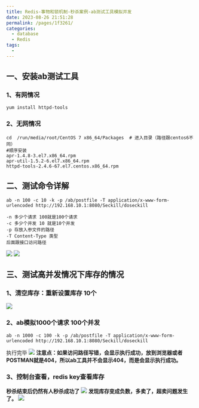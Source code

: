```yaml
---
title: Redis-事物和锁机制-秒杀案例-ab测试工具模拟并发
date: 2023-08-26 21:51:28
permalink: /pages/1f3261/
categories:
  - database
  - Redis
tags:
  - 
---
```

## 一、安装ab测试工具
### 1、有网情况
```shell
yum install httpd-tools
```
### 2、无网情况
```shell
cd  /run/media/root/CentOS 7 x86_64/Packages  # 进入目录（路径跟centos6不同）
#顺序安装
apr-1.4.8-3.el7.x86_64.rpm
apr-util-1.5.2-6.el7.x86_64.rpm
httpd-tools-2.4.6-67.el7.centos.x86_64.rpm  
```
## 二、测试命令详解
```shell
ab -n 100 -c 10 -k -p /ab/postfile -T application/x-www-form-urlencoded http://192.168.10.1:8080/Seckill/doseckill
```
```shell
-n 多少个请求 100就是100个请求
-c 多少个并发 10 就是10个并发
-p 存放入参文件的路径
-T Content-Type 类型
后面跟接口访问路径
```
![](https://raw.gitmirror.com/KwFruit/basic-picture-service/note-v1.0.0//img/202308262220004.png)
![](https://raw.gitmirror.com/KwFruit/basic-picture-service/note-v1.0.0//img/202308262220779.png)

## 三、测试高并发情况下库存的情况
### 1、清空库存：重新设置库存 10个
![](https://raw.gitmirror.com/KwFruit/basic-picture-service/note-v1.0.0//img/202308262220743.png)
### 2、ab模拟1000个请求 100个并发
```shell
ab -n 1000 -c 100 -k -p /ab/postfile -T application/x-www-form-urlencoded http://192.168.10.1:8080/Seckill/doseckill
```
执行完毕
![](https://raw.gitmirror.com/KwFruit/basic-picture-service/note-v1.0.0//img/202308262221330.png)
**注意点：如果访问路径写错，会显示执行成功，放到浏览器或者POSTMAN就是404，所以ab工具并不会显示404，而是会显示执行成功。**

### 3、控制台查看，redis  key查看库存
**秒杀结束后仍然有人秒杀成功了**
![](https://raw.gitmirror.com/KwFruit/basic-picture-service/note-v1.0.0//img/202308262221864.png)
**发现库存变成负数，多卖了，超卖问题发生了。**
![](https://raw.gitmirror.com/KwFruit/basic-picture-service/note-v1.0.0//img/202308262222425.png)
